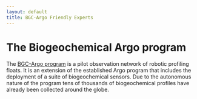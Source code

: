 ```yaml
---
layout: default
title: BGC-Argo Friendly Experts
---
```


# The Biogeochemical Argo program

The [BGC-Argo program](https://biogeochemical-argo.org/) is a pilot observation network of robotic profiling floats. It is an extension of the established Argo program that includes the deployment of a suite of biogeochemical sensors. Due to the autonomous nature of the program tens of thousands of biogeochemical profiles have already been collected around the globe. 

